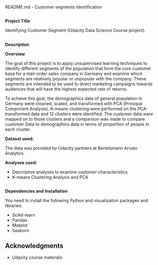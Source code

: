 README.md - Customer segments identification


## 
**Project Title**

Identifying Customer Segment (Udacity Data Science Course project). 


## 
**Description**

**Overview**

The goal of this project is to apply unsupervised learning techniques to identify different segments of the population that form the core customer base for a mail-order sales company in Germany and examine which segments are relatively popular or unpopular with the company. These segments are intended to be used to direct marketing campaigns towards audiences that will have the highest expected rate of returns. 

To achieve this goal, the demographics data of general population in Germany were cleaned, scaled, and transformed with PCA (Principal Component Analysis). K-means clustering were performed on the PCA-transformed data and 12 clusters were identified. The customer data were mapped on to those clusters and a comparison was made to compare customer Data to demographics data in terms of proportion of people in each cluster.

**Dataset used:**

The data was provided by Udacity partners at Bertelsmann Arvato Analytics.

**Analyses used:**



*   Descriptive analyses to examine customer characteristics
*   K-means Clustering Analysis and PCA 

## 
**Dependencies and Installation**


You need to install the following Python and visualization packages and libraries:



*   Scikit-learn
*   Pandas
*   Matplot
*   Seaborn


## **Acknowledgments**



*   Udacity course materials
